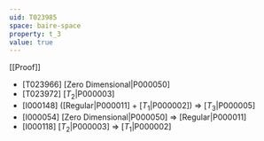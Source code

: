 ```yaml
---
uid: T023985
space: baire-space
property: t_3
value: true
---
```

[[Proof]]

* [T023966] [Zero Dimensional|P000050]
* [T023972] [$T_2$|P000003]
* [I000148] ([Regular|P000011] + [$T_1$|P000002]) => [$T_3$|P000005]
* [I000054] [Zero Dimensional|P000050] => [Regular|P000011]
* [I000118] [$T_2$|P000003] => [$T_1$|P000002]

